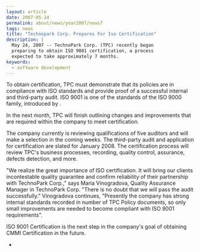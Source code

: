 ```yaml
---
layout: article
date: 2007-05-24
permalink: about/news/year2007/news7
tags: news
title: "Technopark Corp. Prepares For Iso Certification"
description: |
  May 24, 2007 -- TechnoPark Corp. (TPC) recently began
  preparing to obtain ISO 9001 certification, a process
  expected to take approximately 7 months.
keywords:
  - software development
---
```


To obtain certification, TPC must demonstrate that its policies are in compliance with ISO standards
and provide proof of a successful internal and third-party audit. ISO 9001 is one of the standards
of the ISO 9000 family, introduced by .

In the next month, TPC will finish outlining changes and improvements that are required within the
company to meet certification.

The company currently is reviewing qualifications of five auditors and will make a selection in the
coming weeks. The third-party audit and application for certification are slated for January 2008.
The certification process will review TPC's business processes, recording, quality control,
assurance, defects detection, and more.

"We realize the great importance of ISO certification. It will bring our clients incontestable
quality guarantee and confirm reliability of their partnership with TechnoPark Corp.," says Maria
Vinogradova, Quality Assurance Manager in TechnoPark Corp. "There is no doubt that we will pass the
audit successfully." Vinogradova continues, "Presently the company has strong internal standards
recorded in number of TPC Policy documents, so only small improvements are needed to become
compliant with ISO 9001 requirements".

ISO 9001 Certification is the next step in the company's goal of obtaining CMMI Certification in the future.

 *
